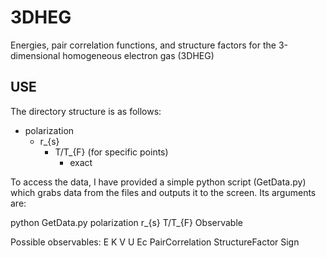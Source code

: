 3DHEG
=====

Energies, pair correlation functions, and structure factors for the 3-dimensional homogeneous electron gas (3DHEG)

USE
---

The directory structure is as follows:

* polarization
  * r_{s}
    * T/T_{F}
(for specific points)
      * exact

To access the data, I have provided a simple python script (GetData.py) which grabs data from the files and outputs it to the screen.
Its arguments are:

python GetData.py polarization r_{s} T/T_{F} Observable

Possible observables:
  E
  K
  V
  U
  Ec
  PairCorrelation
  StructureFactor
  Sign

